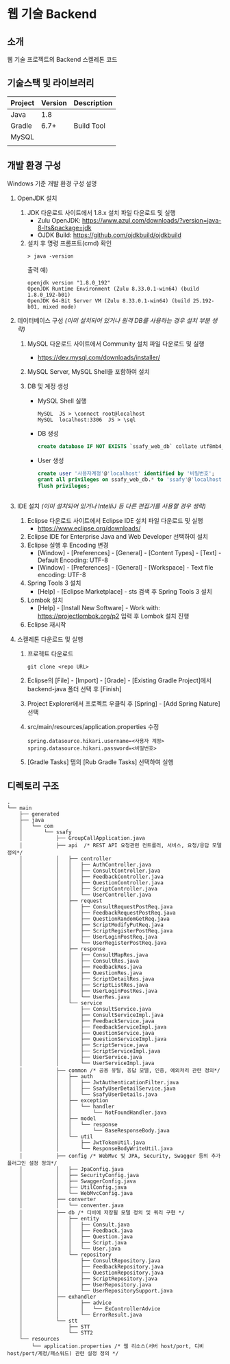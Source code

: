 # 웹 기술 Backend

<!-- 필수 항목 -->

## 소개

웹 기술 프로젝트의 Backend 스켈레톤 코드

<!-- 필수 항목 -->

## 기술스택 및 라이브러리

| Project | Version | Description |
| ------- | ------- | ----------- |
| Java    | 1.8     |             |
| Gradle  | 6.7+    | Build Tool  |
| MySQL   |         |             |
|         |         |             |

<!-- 필수 항목 -->

## 개발 환경 구성

Windows 기준 개발 환경 구성 설명

1. OpenJDK 설치
   1. JDK 다운로드 사이트에서 1.8.x 설치 파일 다운로드 및 실행
      - Zulu OpenJDK: https://www.azul.com/downloads/?version=java-8-lts&package=jdk
      - OJDK Build: https://github.com/ojdkbuild/ojdkbuild
   2. 설치 후 명령 프롬프트(cmd) 확인
      ```
      > java -version
      ```
      출력 예)
      ```
      openjdk version "1.8.0_192"
      OpenJDK Runtime Environment (Zulu 8.33.0.1-win64) (build 1.8.0_192-b01)
      OpenJDK 64-Bit Server VM (Zulu 8.33.0.1-win64) (build 25.192-b01, mixed mode)
      ```

2. 데이터베이스 구성 *(이미 설치되어 있거나 원격 DB를 사용하는 경우 설치 부분 생략)*
   1. MySQL 다운로드 사이트에서 Community 설치 파일 다운로드 및 실행

      - https://dev.mysql.com/downloads/installer/
   2. MySQL Server, MySQL Shell을 포함하여 설치
   3. DB 및 계정 생성
      - MySQL Shell 실행
         ```
         MySQL  JS > \connect root@localhost
         MySQL  localhost:3306  JS > \sql
         ```
      - DB 생성
         ```sql
         create database IF NOT EXISTS `ssafy_web_db` collate utf8mb4_general_ci;
         ```
      - User 생성
         ```sql
         create user '사용자계정'@'localhost' identified by '비밀번호';
         grant all privileges on ssafy_web_db.* to 'ssafy'@'localhost';
         flush privileges;
         ```
      ```

      ```

3. IDE 설치 *(이미 설치되어 있거나 IntelliJ 등 다른 편집기를 사용할 경우 생략)*
   1. Eclipse 다운로드 사이트에서 Eclipse IDE 설치 파일 다운로드 및 실행
      - https://www.eclipse.org/downloads/
   2. Eclipse IDE for Enterprise Java and Web Developer 선택하여 설치
   3. Eclipse 실행 후 Encoding 변경
      - [Window] - [Preferences] - [General] - [Content Types] - [Text] - Default Encoding: UTF-8
      - [Window] - [Preferences] - [General] - [Workspace] - Text file encoding: UTF-8
   4. Spring Tools 3 설치
      - [Help] - [Eclipse Marketplace] - sts 검색 후 Spring Tools 3 설치
   5. Lombok 설치
      - [Help] - [Install New Software] - Work with: https://projectlombok.org/p2 입력 후 Lombok 설치 진행
   6. Eclipse 재시작   

4. 스켈레톤 다운로드 및 실행

   1. 프로젝트 다운로드
      ```
      git clone <repo URL>
      ```

   2. Eclipse의 [File] - [Import] - [Grade] - [Existing Gradle Project]에서 backend-java 폴더 선택 후 [Finish]

   3. Project Explorer에서 프로젝트 우클릭 후 [Spring] - [Add Spring Nature] 선택

   4. src/main/resources/application.properties 수정

      ```
      spring.datasource.hikari.username=<사용자 계정>
      spring.datasource.hikari.password=<비밀번호>
      ```

   5. [Gradle Tasks] 탭의 [Rub Gradle Tasks] 선택하여 실행




## 디렉토리 구조

```
.
└── main
    ├── generated
    ├── java
    │   └── com
    │       └── ssafy
    │           ├── GroupCallApplication.java
    │           ├── api  /* REST API 요청관련 컨트롤러, 서비스, 요청/응답 모델 정의*/
    │           │   ├── controller
    │           │   │   ├── AuthController.java
    │           │   │ 	├── ConsultController.java
    │           │   │ 	├── FeedbackController.java
    │           │   │ 	├── QuestionController.java
    │           │   │ 	├── ScriptController.java
    │           │   │   └── UserController.java
    │           │   ├── request
    │           │   │   ├── ConsultRequestPostReq.java
    │           │   │	├── FeedbackRequestPostReq.java
    │           │   │	├── QuestionRandomGetReq.java
    │           │   │	├── ScriptModifyPutReq.java
    │           │   │	├── ScriptRegisterPostReq.java
    │           │   │	├── UserLoginPostReq.java
    │           │   │   └── UserRegisterPostReq.java
    │           │   ├── response
    │           │   │	├── ConsultMapRes.java
    │           │   │	├── ConsultRes.java
    │           │   │	├── FeedbackRes.java
    │           │   │	├── QuestionRes.java
    │           │   │	├── ScriptDetailRes.java
    │           │   │	├── ScriptListRes.java
    │           │   │   ├── UserLoginPostRes.java
    │           │   │   └── UserRes.java
    │           │   └── service
    │           │   	├── ConsultService.java
    │           │   	├── ConsultServiceImpl.java
    │           │   	├── FeedbackService.java
    │           │   	├── FeedbackServiceImpl.java
    │           │   	├── QuestionService.java
    │           │   	├── QuestionServiceImpl.java
    │           │   	├── ScriptService.java
    │           │   	├── ScriptServiceImpl.java
    │           │       ├── UserService.java
    │           │       └── UserServiceImpl.java
    │           ├── common /* 공용 유틸, 응답 모델, 인증, 예외처리 관련 정의*/
    │           │   ├── auth
    │           │   │   ├── JwtAuthenticationFilter.java
    │           │   │   ├── SsafyUserDetailService.java
    │           │   │   └── SsafyUserDetails.java
    │           │   ├── exception
    │           │   │   └── handler
    │           │   │       └── NotFoundHandler.java
    │           │   ├── model
    │           │   │   └── response
    │           │   │       └── BaseResponseBody.java
    │           │   └── util
    │           │       ├── JwtTokenUtil.java
    │           │       └── ResponseBodyWriteUtil.java
    │           ├── config /* WebMvc 및 JPA, Security, Swagger 등의 추가 플러그인 설정 정의*/
    │           │   ├── JpaConfig.java
    │           │   ├── SecurityConfig.java
    │           │   ├── SwaggerConfig.java
    │           │ 	├── UtilConfig.java
    │           │   └── WebMvcConfig.java
    │           ├── converter
    │           │	└── conventer.java
    │           ├── db /* 디비에 저장될 모델 정의 및 쿼리 구현 */
    │           │   ├── entity
    │           │   │   ├── Consult.java
    │           │   │ 	├── Feedback.java
    │           │   │ 	├── Question.java
    │           │   │ 	├── Script.java
    │           │   │   └── User.java
    │           │   └── repository
    │			│		├── ConsultRepository.java
    │			│		├── FeedbackRepository.java
    │			│		├── QuestionRepository.java
    │			│		├── ScriptRepository.java
    │           │       ├── UserRepository.java
    │           │       └── UserRepositorySupport.java
    │			├── exhandler
    │			│       ├── advice
    │			│		│	└── ExControllerAdvice
    │			│		└── ErrorResult.java
    │			└── stt	
    │				├── STT
    │				└── STT2
    └── resources
        └── application.properties /* 웹 리소스(서버 host/port, 디비 host/port/계정/패스워드) 관련 설정 정의 */
```

